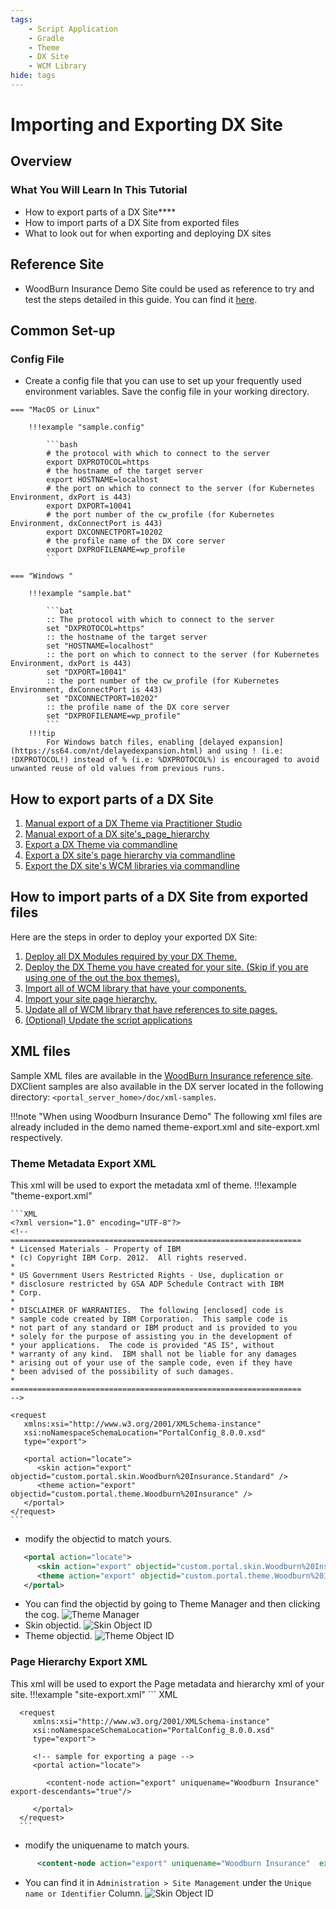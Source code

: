 ```yaml
---
tags:
    - Script Application
    - Gradle
    - Theme
    - DX Site
    - WCM Library
hide: tags
---
```


# Importing and Exporting DX Site

## Overview
### What You Will Learn In This Tutorial
   - How to export parts of a DX Site****
   - How to import parts of a DX Site from exported files
   - What to look out for when exporting and deploying DX sites

## Reference Site
   - WoodBurn Insurance Demo Site could be used as reference to try and test the steps detailed in this guide. You can find it [here](https://github.com/HCL-TECH-SOFTWARE/DX-Modules-and-ScriptApps/showcase-sites/WoodBurnInsurance).

## Common Set-up
### Config File

   - Create a config file that you can use to set up your frequently used environment variables. Save the config file in your working directory.

    
    === "MacOS or Linux"

        !!!example "sample.config"

            ```bash
            # the protocol with which to connect to the server
            export DXPROTOCOL=https
            # the hostname of the target server
            export HOSTNAME=localhost
            # the port on which to connect to the server (for Kubernetes Environment, dxPort is 443)
            export DXPORT=10041
            # the port number of the cw_profile (for Kubernetes Environment, dxConnectPort is 443)
            export DXCONNECTPORT=10202
            # the profile name of the DX core server
            export DXPROFILENAME=wp_profile
            ```
 
    === "Windows "

        !!!example "sample.bat" 

            ```bat
            :: The protocol with which to connect to the server
            set "DXPROTOCOL=https"
            :: the hostname of the target server
            set "HOSTNAME=localhost"
            :: the port on which to connect to the server (for Kubernetes Environment, dxPort is 443)
            set "DXPORT=10041"
            :: the port number of the cw_profile (for Kubernetes Environment, dxConnectPort is 443)
            set "DXCONNECTPORT=10202"
            :: the profile name of the DX core server
            set "DXPROFILENAME=wp_profile"
            ```
        !!!tip 
            For Windows batch files, enabling [delayed expansion](https://ss64.com/nt/delayedexpansion.html) and using ! (i.e: !DXPROTOCOL!) instead of % (i.e: %DXPROTOCOL%) is encouraged to avoid unwanted reuse of old values from previous runs.  

## How to export parts of a DX Site
1.  [Manual export of a DX Theme via Practitioner Studio](manual_export_theme.md)
2.  [Manual export of a DX site's_page_hierarchy](manual_export_site_page_hierarchy.md)
3.  [Export a DX Theme via commandline](export_theme.md)
4.  [Export a DX site's page hierarchy via commandline](export_site_page_hierarchy.md)
5.  [Export the DX site's WCM libraries via commandline](export_wcm_library.md)

## How to import parts of a DX Site from exported files
Here are the steps in order to deploy your exported DX Site:
1. [Deploy all DX Modules required by your DX Theme.](../../common-setup/build-and-deploy/build_and_deploy_dx_modules.md)
2. [Deploy the DX Theme you have created for your site. (Skip if you are using one of the out the box themes).](import_theme.md)
3. [Import all of WCM library that have your components.](import_wcm_libraries.md)
4. [Import your site page hierarchy.](import_site_page_hierarchy.md)
5. [Update all of WCM library that have references to site pages.](import_wcm_libraries.md)
6. [(Optional) Update the script applications](../../common-setup/build-and-deploy/build_and_deploy_scriptapps.md)

## XML files
   Sample XML files are available in the [WoodBurn Insurance reference site](https://github.com/HCL-TECH-SOFTWARE/DX-Modules-and-ScriptApps/showcase-sites/WoodBurnInsurance). DXClient samples are also available in the DX server located in the following directory: `<portal_server_home>/doc/xml-samples`.

!!!note "When using Woodburn Insurance Demo"
   The following xml files are already included in the demo named theme-export.xml and site-export.xml respectively.

###  Theme Metadata Export XML
This xml will be used to export the metadata xml of theme.
!!!example "theme-export.xml"
        
    ```XML
    <?xml version="1.0" encoding="UTF-8"?>
    <!--
    =================================================================
    * Licensed Materials - Property of IBM
    * (c) Copyright IBM Corp. 2012.  All rights reserved.
    *
    * US Government Users Restricted Rights - Use, duplication or
    * disclosure restricted by GSA ADP Schedule Contract with IBM
    * Corp.
    *
    * DISCLAIMER OF WARRANTIES.  The following [enclosed] code is
    * sample code created by IBM Corporation.  This sample code is
    * not part of any standard or IBM product and is provided to you
    * solely for the purpose of assisting you in the development of
    * your applications.  The code is provided "AS IS", without
    * warranty of any kind.  IBM shall not be liable for any damages
    * arising out of your use of the sample code, even if they have
    * been advised of the possibility of such damages.
    *
    =================================================================
    -->

    <request
       xmlns:xsi="http://www.w3.org/2001/XMLSchema-instance"
       xsi:noNamespaceSchemaLocation="PortalConfig_8.0.0.xsd"
       type="export">

       <portal action="locate">
          <skin action="export" objectid="custom.portal.skin.Woodburn%20Insurance.Standard" />
          <theme action="export" objectid="custom.portal.theme.Woodburn%20Insurance" />
       </portal>
    </request>
    ```

   - modify the objectid to match yours.
   ```xml
      <portal action="locate">
         <skin action="export" objectid="custom.portal.skin.Woodburn%20Insurance.Standard" />
         <theme action="export" objectid="custom.portal.theme.Woodburn%20Insurance" />
      </portal>
   ```
   - You can find the objectid by going to Theme Manager and then clicking the cog.
      ![Theme Manager](../../images/19theme_manager.png)
   - Skin objectid.
      ![Skin Object ID](../../images/19skin_objectid.png)
   - Theme objectid.
      ![Theme Object ID](../../images/19theme_objectid.png)

###  Page Hierarchy Export XML
This xml will be used to export the Page metadata and hierarchy xml of your site.
!!!example "site-export.xml"
      ``` XML
      <?xml version="1.0" encoding="UTF-8"?>
      <!--
      =================================================================
      * Licensed Materials - Property of IBM
      * (c) Copyright IBM Corp. 2003, 2010.  All rights reserved.
      *
      * US Government Users Restricted Rights - Use, duplication or
      * disclosure restricted by GSA ADP Schedule Contract with IBM
      * Corp.
      *
      * DISCLAIMER OF WARRANTIES.  The following [enclosed] code is
      * sample code created by IBM Corporation.  This sample code is
      * not part of any standard or IBM product and is provided to you
      * solely for the purpose of assisting you in the development of
      * your applications.  The code is provided "AS IS", without
      * warranty of any kind.  IBM shall not be liable for any damages
      * arising out of your use of the sample code, even if they have
      * been advised of the possibility of such damages.
      *
      =================================================================
      -->

      <request
         xmlns:xsi="http://www.w3.org/2001/XMLSchema-instance"
         xsi:noNamespaceSchemaLocation="PortalConfig_8.0.0.xsd"
         type="export">

         <!-- sample for exporting a page -->
         <portal action="locate">

            <content-node action="export" uniquename="Woodburn Insurance"  export-descendants="true"/>

         </portal>
      </request>
      ```

   - modify the uniquename to match yours.


   ``` XML
         <content-node action="export" uniquename="Woodburn Insurance"  export-descendants="true"/>
   ```

   - You can find it in `Administration > Site Management` under the `Unique name or Identifier` Column.
   ![Skin Object ID](../../images/19page_unique_name.png)
